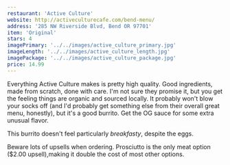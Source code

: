 ```yaml
---
restaurant: 'Active Culture'
website: http://activeculturecafe.com/bend-menu/
address: '285 NW Riverside Blvd, Bend OR 97701'
item: 'Original'
stars: 4
imagePrimary: '../../images/active_culture_primary.jpg'
imageLength: '../../images/active_culture_length.jpg'
imagePackage: '../../images/active_culture_package.jpg'
price: 14.99
---
```


Everything Active Culture makes is pretty high quality. Good ingredients, made from scratch, done with care. I'm not sure they promise it, but you get the feeling things are organic and sourced locally. It probably won't blow your socks off (and I'd probably get something else from their overall great menu, honestly), but it's a good burrito. Get the OG sauce for some extra unusual flavor.

This burrito doesn't feel particularly _breakfasty_, despite the eggs.

Beware lots of upsells when ordering. Prosciutto is the only meat option ($2.00 upsell),making it double the cost of most other options.
